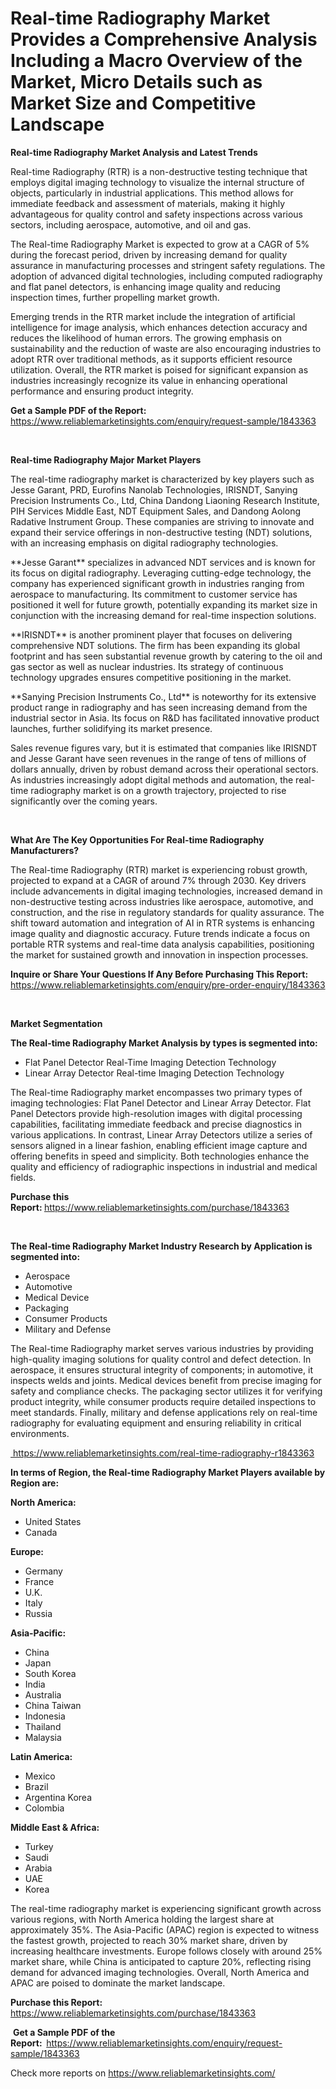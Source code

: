 <p><h1>Real-time Radiography Market Provides a Comprehensive Analysis Including a Macro Overview of the Market, Micro Details such as Market Size and Competitive Landscape</h1></p><p><strong>Real-time Radiography Market Analysis and Latest Trends</strong></p>
<p><p>Real-time Radiography (RTR) is a non-destructive testing technique that employs digital imaging technology to visualize the internal structure of objects, particularly in industrial applications. This method allows for immediate feedback and assessment of materials, making it highly advantageous for quality control and safety inspections across various sectors, including aerospace, automotive, and oil and gas.</p><p>The Real-time Radiography Market is expected to grow at a CAGR of 5% during the forecast period, driven by increasing demand for quality assurance in manufacturing processes and stringent safety regulations. The adoption of advanced digital technologies, including computed radiography and flat panel detectors, is enhancing image quality and reducing inspection times, further propelling market growth.</p><p>Emerging trends in the RTR market include the integration of artificial intelligence for image analysis, which enhances detection accuracy and reduces the likelihood of human errors. The growing emphasis on sustainability and the reduction of waste are also encouraging industries to adopt RTR over traditional methods, as it supports efficient resource utilization. Overall, the RTR market is poised for significant expansion as industries increasingly recognize its value in enhancing operational performance and ensuring product integrity.</p></p>
<p><strong>Get a Sample PDF of the Report:&nbsp;</strong> <a href="https://www.reliablemarketinsights.com/enquiry/request-sample/1843363?utm_campaign=2819&utm_medium=2&utm_source=Github&utm_content=ia&utm_term=28022025&utm_id=real-time-radiography">https://www.reliablemarketinsights.com/enquiry/request-sample/1843363</a></p>
<p>&nbsp;</p>
<p><strong>Real-time Radiography Major Market Players</strong></p>
<p><p>The real-time radiography market is characterized by key players such as Jesse Garant, PRD, Eurofins Nanolab Technologies, IRISNDT, Sanying Precision Instruments Co., Ltd, China Dandong Liaoning Research Institute, PIH Services Middle East, NDT Equipment Sales, and Dandong Aolong Radative Instrument Group. These companies are striving to innovate and expand their service offerings in non-destructive testing (NDT) solutions, with an increasing emphasis on digital radiography technologies.</p><p>**Jesse Garant** specializes in advanced NDT services and is known for its focus on digital radiography. Leveraging cutting-edge technology, the company has experienced significant growth in industries ranging from aerospace to manufacturing. Its commitment to customer service has positioned it well for future growth, potentially expanding its market size in conjunction with the increasing demand for real-time inspection solutions.</p><p>**IRISNDT** is another prominent player that focuses on delivering comprehensive NDT solutions. The firm has been expanding its global footprint and has seen substantial revenue growth by catering to the oil and gas sector as well as nuclear industries. Its strategy of continuous technology upgrades ensures competitive positioning in the market.</p><p>**Sanying Precision Instruments Co., Ltd** is noteworthy for its extensive product range in radiography and has seen increasing demand from the industrial sector in Asia. Its focus on R&D has facilitated innovative product launches, further solidifying its market presence.</p><p>Sales revenue figures vary, but it is estimated that companies like IRISNDT and Jesse Garant have seen revenues in the range of tens of millions of dollars annually, driven by robust demand across their operational sectors. As industries increasingly adopt digital methods and automation, the real-time radiography market is on a growth trajectory, projected to rise significantly over the coming years.</p></p>
<p>&nbsp;</p>
<p><strong>What Are The Key Opportunities For Real-time Radiography Manufacturers?</strong></p>
<p><p>The Real-time Radiography (RTR) market is experiencing robust growth, projected to expand at a CAGR of around 7% through 2030. Key drivers include advancements in digital imaging technologies, increased demand in non-destructive testing across industries like aerospace, automotive, and construction, and the rise in regulatory standards for quality assurance. The shift toward automation and integration of AI in RTR systems is enhancing image quality and diagnostic accuracy. Future trends indicate a focus on portable RTR systems and real-time data analysis capabilities, positioning the market for sustained growth and innovation in inspection processes.</p></p>
<p><strong>Inquire or Share Your Questions If Any Before Purchasing This Report:</strong> <a href="https://www.reliablemarketinsights.com/enquiry/pre-order-enquiry/1843363?utm_campaign=2819&utm_medium=2&utm_source=Github&utm_content=ia&utm_term=28022025&utm_id=real-time-radiography">https://www.reliablemarketinsights.com/enquiry/pre-order-enquiry/1843363</a></p>
<p>&nbsp;</p>
<p><strong>Market Segmentation</strong></p>
<p><strong>The Real-time Radiography Market Analysis by types is segmented into:</strong></p>
<p><ul><li>Flat Panel Detector Real-Time Imaging Detection Technology</li><li>Linear Array Detector Real-time Imaging Detection Technology</li></ul></p>
<p><p>The Real-time Radiography market encompasses two primary types of imaging technologies: Flat Panel Detector and Linear Array Detector. Flat Panel Detectors provide high-resolution images with digital processing capabilities, facilitating immediate feedback and precise diagnostics in various applications. In contrast, Linear Array Detectors utilize a series of sensors aligned in a linear fashion, enabling efficient image capture and offering benefits in speed and simplicity. Both technologies enhance the quality and efficiency of radiographic inspections in industrial and medical fields.</p></p>
<p><strong>Purchase this Report:&nbsp;</strong><a href="https://www.reliablemarketinsights.com/purchase/1843363?utm_campaign=2819&utm_medium=2&utm_source=Github&utm_content=ia&utm_term=28022025&utm_id=real-time-radiography">https://www.reliablemarketinsights.com/purchase/1843363</a></p>
<p>&nbsp;</p>
<p><strong>The Real-time Radiography Market Industry Research by Application is segmented into:</strong></p>
<p><ul><li>Aerospace</li><li>Automotive</li><li>Medical Device</li><li>Packaging</li><li>Consumer Products</li><li>Military and Defense</li></ul></p>
<p><p>The Real-time Radiography market serves various industries by providing high-quality imaging solutions for quality control and defect detection. In aerospace, it ensures structural integrity of components; in automotive, it inspects welds and joints. Medical devices benefit from precise imaging for safety and compliance checks. The packaging sector utilizes it for verifying product integrity, while consumer products require detailed inspections to meet standards. Finally, military and defense applications rely on real-time radiography for evaluating equipment and ensuring reliability in critical environments.</p></p>
<p><a href="https://www.reliablemarketinsights.com/real-time-radiography-r1843363?utm_campaign=2819&utm_medium=2&utm_source=Github&utm_content=ia&utm_term=28022025&utm_id=real-time-radiography">&nbsp;https://www.reliablemarketinsights.com/real-time-radiography-r1843363</a></p>
<p><strong>In terms of Region, the Real-time Radiography Market Players available by Region are:</strong></p>
<p>
    <p> <strong> North America: </strong>
        <ul>
            <li>United States</li>
            <li>Canada</li>
        </ul>
        </p> 
    <p> <strong> Europe: </strong>
        <ul>
            <li>Germany</li>
            <li>France</li>
            <li>U.K.</li>
            <li>Italy</li>
            <li>Russia</li>
        </ul>
        </p> 
    <p> <strong> Asia-Pacific: </strong>
        <ul>
            <li>China</li>
            <li>Japan</li>
            <li>South Korea</li>
            <li>India</li>
            <li>Australia</li>
            <li>China Taiwan</li>
            <li>Indonesia</li>
            <li>Thailand</li>
            <li>Malaysia</li>
        </ul>
        </p> 
    <p> <strong> Latin America: </strong>
        <ul>
            <li>Mexico</li>
            <li>Brazil</li>
            <li>Argentina Korea</li>
            <li>Colombia</li>
        </ul>
        </p> 
    <p> <strong> Middle East & Africa: </strong>
        <ul>
            <li>Turkey</li>
            <li>Saudi</li>
            <li>Arabia</li>
            <li>UAE</li>
            <li>Korea</li>
        </ul>
    </p>
    </p>
<p><p>The real-time radiography market is experiencing significant growth across various regions, with North America holding the largest share at approximately 35%. The Asia-Pacific (APAC) region is expected to witness the fastest growth, projected to reach 30% market share, driven by increasing healthcare investments. Europe follows closely with around 25% market share, while China is anticipated to capture 20%, reflecting rising demand for advanced imaging technologies. Overall, North America and APAC are poised to dominate the market landscape.</p></p>
<p><strong>Purchase this Report: </strong><a href="https://www.reliablemarketinsights.com/purchase/1843363?utm_campaign=2819&utm_medium=2&utm_source=Github&utm_content=ia&utm_term=28022025&utm_id=real-time-radiography">https://www.reliablemarketinsights.com/purchase/1843363</a></p>
<p>&nbsp;<strong>Get a Sample PDF of the Report:&nbsp;&nbsp;</strong><a href="https://www.reliablemarketinsights.com/enquiry/request-sample/1843363?utm_campaign=2819&utm_medium=2&utm_source=Github&utm_content=ia&utm_term=28022025&utm_id=real-time-radiography">https://www.reliablemarketinsights.com/enquiry/request-sample/1843363</a></p>
<p><strong></strong></p>
<p>Check more reports on <a href="https://www.reliablemarketinsights.com/?utm_campaign=2819&utm_medium=2&utm_source=Github&utm_content=ia&utm_term=28022025&utm_id=real-time-radiography">https://www.reliablemarketinsights.com/</a></p>